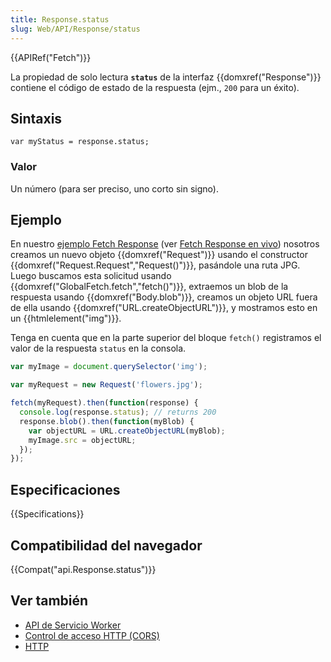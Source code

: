 ```yaml
---
title: Response.status
slug: Web/API/Response/status
---
```


{{APIRef("Fetch")}}

La propiedad de solo lectura **`status`** de la interfaz {{domxref("Response")}} contiene el código de estado de la respuesta (ejm., `200` para un éxito).

## Sintaxis

```
var myStatus = response.status;
```

### Valor

Un número (para ser preciso, uno corto sin signo).

## Ejemplo

En nuestro [ejemplo Fetch Response](https://github.com/mdn/fetch-examples/tree/master/fetch-response) (ver [Fetch Response en vivo](http://mdn.github.io/fetch-examples/fetch-response/)) nosotros creamos un nuevo objeto {{domxref("Request")}} usando el constructor {{domxref("Request.Request","Request()")}}, pasándole una ruta JPG. Luego buscamos esta solicitud usando {{domxref("GlobalFetch.fetch","fetch()")}}, extraemos un blob de la respuesta usando {{domxref("Body.blob")}}, creamos un objeto URL fuera de ella usando {{domxref("URL.createObjectURL")}}, y mostramos esto en un {{htmlelement("img")}}.

Tenga en cuenta que en la parte superior del bloque `fetch()` registramos el valor de la respuesta `status` en la consola.

```js
var myImage = document.querySelector('img');

var myRequest = new Request('flowers.jpg');

fetch(myRequest).then(function(response) {
  console.log(response.status); // returns 200
  response.blob().then(function(myBlob) {
    var objectURL = URL.createObjectURL(myBlob);
    myImage.src = objectURL;
  });
});
```

## Especificaciones

{{Specifications}}

## Compatibilidad del navegador

{{Compat("api.Response.status")}}

## Ver también

- [API de Servicio Worker](/es/docs/Web/API/ServiceWorker_API)
- [Control de acceso HTTP (CORS)](/es/docs/Web/HTTP/Access_control_CORS)
- [HTTP](/es/docs/Web/HTTP)

